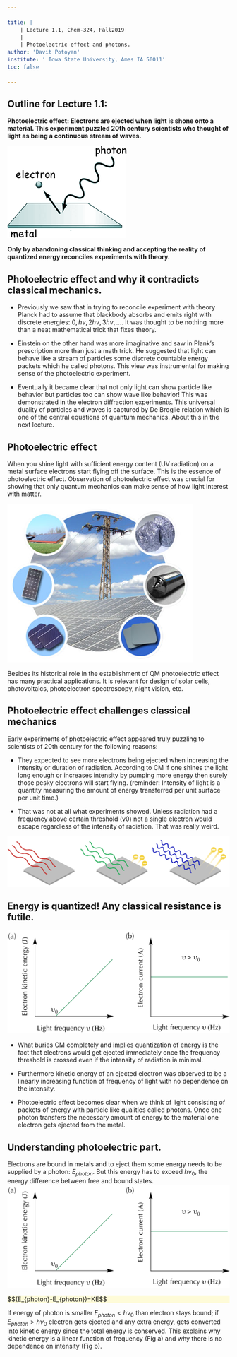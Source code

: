 ```yaml
---

title: |
    | Lecture 1.1, Chem-324, Fall2019
	|
    | Photoelectric effect and photons.
author: 'Davit Potoyan'
institute: ' Iowa State University, Ames IA 50011'
toc: false

---
```


## Outline for Lecture 1.1: 

**Photoelectric effect: Electrons are ejected when light is shone onto a material. This experiment puzzled 20th century scientists who thought of light as being a continuous stream of waves.**

![](./images/lec2_intro.png)

**Only by abandoning classical thinking and accepting the reality of quantized energy reconciles experiments with theory.**

## Photoelectric effect and why it contradicts classical mechanics.

- Previously we saw that in trying to reconcile experiment with theory Planck had to assume that blackbody absorbs and emits right with discrete energies: $0, h\nu, 2h\nu, 3h\nu, …$. It was thought to be nothing more than a neat mathematical trick that fixes theory. 

- Einstein on the other hand was more imaginative and saw in Plank’s prescription more than just a math trick. He suggested that light can behave like a stream of particles some discrete countable energy packets which he called photons. This view was instrumental for making sense of the photoelectric experiment. 

- Eventually it became clear that not only light can show particle like behavior but particles too can show wave like behavior! This was demonstrated in the electron diffraction experiments. This universal duality of particles and waves is captured by De Broglie relation which is one of the central equations of quantum mechanics. About this in the next lecture.  



## Photoelectric effect

When you shine light with sufficient energy content (UV radiation) on a metal surface electrons start flying off the surface. This is the essence of photoelectric effect. Observation of photoelectric effect was crucial for showing that only quantum mechanics can make sense of how light interest with matter.

![](./images/lec2_applic.jpg)

Besides its historical role in the establishment of QM photoelectric effect has many practical applications. It is  relevant for design of solar cells, photovoltaics, photoelectron spectroscopy, night vision, etc. 



## Photoelectric effect challenges classical mechanics

Early experiments of photoelectric effect appeared truly puzzling to scientists of 20th century for the following reasons:

- They expected to see more electrons being ejected when increasing the intensity or duration of radiation. According to CM if one shines the light long enough or increases intensity by pumping more energy then surely those pesky electrons will start flying. 
  (reminder: Intensity of light is a quantity measuring the amount of energy transferred per unit surface per unit time.)

- That was not at all what experiments showed. Unless radiation had a frequency above certain threshold (v0) not a single electron would escape regardless of the intensity of radiation. That was really weird. 

![](./images/lect2_Eflying.png)



## Energy is quantized! Any classical resistance is futile.

![](./images/lec2_KE.png)

- What buries CM completely and implies quantization of energy is the fact that electrons would get ejected immediately once the frequency threshold is crossed even if the intensity of radiation ia minimal. 

- Furthermore kinetic energy of an ejected electron was observed to be a linearly increasing function of frequency of light with no dependence on the intensity.  

- Photoelectric effect becomes clear when we think of light consisting of packets of energy with particle like qualities called photons. Once one photon transfers the necessary amount of energy to the material one electron gets ejected from the metal.


## Understanding photoelectric part.

Electrons are bound in metals and to eject them some energy needs to be supplied by a photon: $E_{photon}$.
But this energy has to exceed $h\nu_0$, the energy difference between free and bound states.  
![](./images/lec2_KE.png)
<div style="background-color: #fefbd8">
$$(E_{photon}-E_{photon})=KE$$
</div>
 
If energy of photon is smaller $E_{photon} < h\nu_0$  than electron stays bound; if $E_{photon}> h\nu_0$ electron gets ejected and any extra energy, gets converted into kinetic energy since the total energy is conserved. This explains why kinetic energy is a linear function of frequency (Fig a) and why there is no dependence on intensity (Fig b).
 
 




